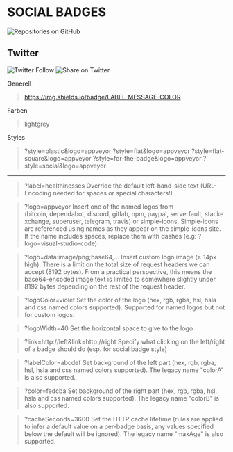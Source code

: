 
# SOCIAL BADGES


![Repositories on GitHub](https://img.shields.io/badge/Repositories-on%20GitHub-blue?style=social&logo=GitHub)



## Twitter 
![Twitter Follow](https://img.shields.io/twitter/follow/USERNAME?label=FOLLOWTWT&style=social&color=informational)
![Share on Twitter](https://img.shields.io/twitter/url?label=SHAREONTWT&style=social&url=phpself)






















Generell
> https://img.shields.io/badge/LABEL-MESSAGE-COLOR

Farben
> lightgrey

Styles
> ?style=plastic&logo=appveyor
> ?style=flat&logo=appveyor
> ?style=flat-square&logo=appveyor
> ?style=for-the-badge&logo=appveyor
> ?style=social&logo=appveyor

---

> ?label=healthinesses
Override the default left-hand-side text (URL-Encoding needed for spaces or special characters!)

> ?logo=appveyor
Insert one of the named logos from (bitcoin, dependabot, discord, gitlab, npm, paypal, serverfault, stackexchange, superuser, telegram, travis) or simple-icons. Simple-icons are referenced using names as they appear on the simple-icons site. If the name includes spaces, replace them with dashes (e.g: ?logo=visual-studio-code)

> ?logo=data:image/png;base64,…
Insert custom logo image (≥ 14px high). There is a limit on the total size of request headers we can accept (8192 bytes). From a practical perspective, this means the base64-encoded image text is limited to somewhere slightly under 8192 bytes depending on the rest of the request header.

> ?logoColor=violet
Set the color of the logo (hex, rgb, rgba, hsl, hsla and css named colors supported). Supported for named logos but not for custom logos.

> ?logoWidth=40
Set the horizontal space to give to the logo

> ?link=http://left&link=http://right
Specify what clicking on the left/right of a badge should do (esp. for social badge style)

> ?labelColor=abcdef
Set background of the left part (hex, rgb, rgba, hsl, hsla and css named colors supported). The legacy name "colorA" is also supported.

> ?color=fedcba
Set background of the right part (hex, rgb, rgba, hsl, hsla and css named colors supported). The legacy name "colorB" is also supported.

> ?cacheSeconds=3600
Set the HTTP cache lifetime (rules are applied to infer a default value on a per-badge basis, any values specified below the default will be ignored). The legacy name "maxAge" is also supported.


